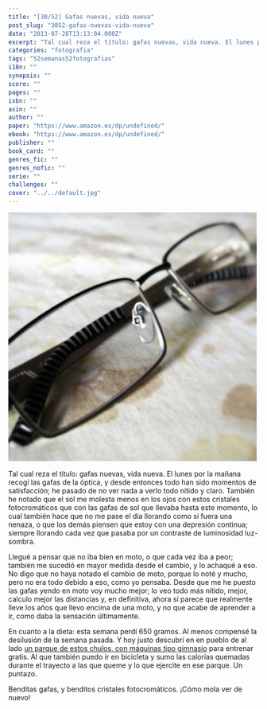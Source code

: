 ```yaml
---
title: "[30/52] Gafas nuevas, vida nueva"
post_slug: "3052-gafas-nuevas-vida-nueva"
date: "2013-07-28T13:13:04.000Z"
excerpt: "Tal cual reza el título: gafas nuevas, vida nueva. El lunes por la mañana recogí las gafas de la óptica, y desde entonces todo han sido momentos de satisfacción; he pasado de no ver nada a verlo todo nítido y claro. También he notado que el sol me molesta menos en los ojos con estos cristales fotocromáticos que con las gafas de sol que llevaba hasta este momento, lo cual también hace que no me pase el día llorando como si fuera una nenaza, o que los demás piensen que estoy con una depresión continua; siempre llorando cada vez que pasaba por un contraste de luminosidad luz-sombra."
categories: "fotografia"
tags: "52semanas52fotografias"
i18n: ""
synopsis: ""
score: ""
pages: ""
isbn: ""
asin: ""
author: ""
paper: "https://www.amazon.es/dp/undefined/"
ebook: "https://www.amazon.es/dp/undefined/"
publisher: ""
book_card: ""
genres_fic: ""
genres_nofic: ""
serie: ""
challenges: ""
cover: "../../default.jpg"
---
```


[![[30/52] Gafas nuevas, vida nueva](images/instaweek-30-13.jpg)](http://instagram.com/p/cT46QXQ-xZ/)

Tal cual reza el título: gafas nuevas, vida nueva. El lunes por la mañana recogí las gafas de la óptica, y desde entonces todo han sido momentos de satisfacción; he pasado de no ver nada a verlo todo nítido y claro. También he notado que el sol me molesta menos en los ojos con estos cristales fotocromáticos que con las gafas de sol que llevaba hasta este momento, lo cual también hace que no me pase el día llorando como si fuera una nenaza, o que los demás piensen que estoy con una depresión continua; siempre llorando cada vez que pasaba por un contraste de luminosidad luz-sombra.

Llegué a pensar que no iba bien en moto, o que cada vez iba a peor; también me sucedió en mayor medida desde el cambio, y lo achaqué a eso. No digo que no haya notado el cambio de moto, porque lo noté y mucho, pero no era todo debido a eso, como yo pensaba. Desde que me he puesto las gafas yendo en moto voy mucho mejor; lo veo todo más nítido, mejor, calculo mejor las distancias y, en definitiva, ahora sí parece que realmente lleve los años que llevo encima de una moto, y no que acabe de aprender a ir, como daba la sensación últimamente.

En cuanto a la dieta: esta semana perdí 650 gramos. Al menos compensé la desilusión de la semana pasada. Y hoy justo descubrí en en pueblo de al lado [un parque de estos chulos, con máquinas tipo gimnasio](http://instagram.com/p/cT2b_hQ--g/) para entrenar gratis. Al que también puedo ir en bicicleta y sumo las calorías quemadas durante el trayecto a las que queme y lo que ejercite en ese parque. Un puntazo.

Benditas gafas, y benditos cristales fotocromáticos. ¡Cómo mola ver de nuevo!
